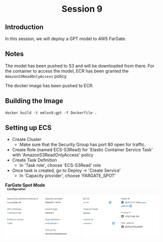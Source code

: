 <div align="center">

# Session 9

</div>


## Introduction

In this session, we will deploy a GPT model to AWS FarGate. 


## Notes

The model has been pushed to S3 and will be downloaded from there. For the container to access the model, ECR has been granted the `AmazonS3ReadOnlyAccess` policy. 

The docker image has been pushed to ECR.


## Building the Image

```
docker build -t emlos9:gpt -f Dockerfile .
```

## Setting up ECS

- Create Cluster
    - Make sure that the Security Group has port 80 open for traffic.
- Create Role (named ECS-S3Read) for 'Elastic Container Service Task' with 'AmazonS3ReadOnlyAccess' policy
- Create Task Definition
    - In 'Task role', choose 'ECS-S3Read' role
- Once task is created, go to Deploy -> 'Create Service'
    - In 'Capacity provider', choose 'FARGATE_SPOT'



**FarGate Spot Mode**  
![](./ecs.png)

